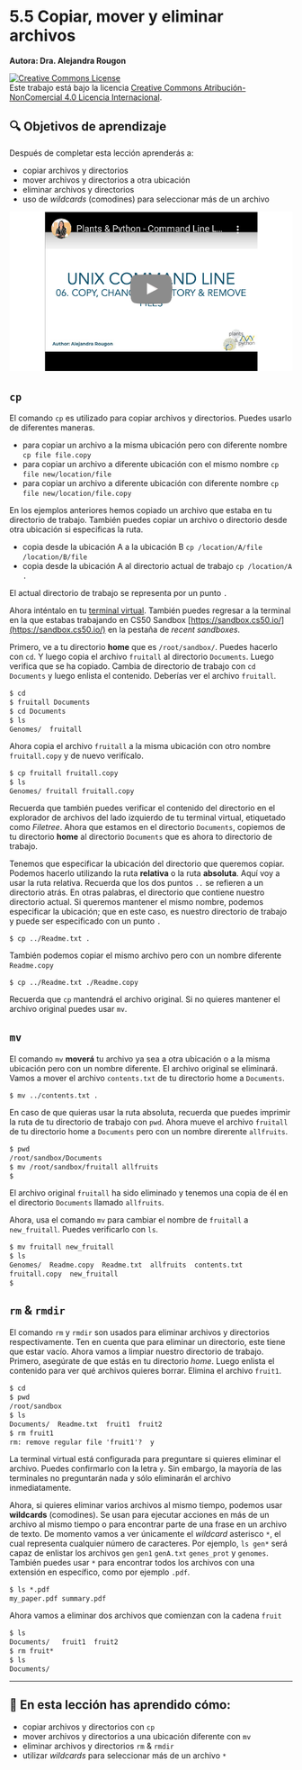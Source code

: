 # 5.5 Copiar, mover y eliminar archivos


**Autora:  Dra. Alejandra Rougon**

<a rel="license" href="http://creativecommons.org/licenses/by-nc/4.0/"><img alt="Creative Commons License" style="border-width:0" src="https://i.creativecommons.org/l/by-nc/4.0/88x31.png" /></a><br />Este trabajo está bajo la licencia <a rel="license" href="http://creativecommons.org/licenses/by-nc/4.0/">Creative Commons Atribución-NonComercial 4.0 Licencia Internacional</a>.

## 🔍 **Objetivos de aprendizaje**

Después de completar esta lección aprenderás a:

* copiar archivos y directorios
* mover archivos y directorios a otra ubicación
* eliminar archivos y directorios 
* uso de *wildcards* (comodines) para seleccionar más de un archivo


    
 [![06.Copy Move and Remove Files](https://github.com/alerougon/ObjectStorage/blob/main/PP_CommandLine/MiniaturasVideos/Slide6.png?raw=true)](https://youtube.com/embed/tab0cbwOACQ "06.Copy Move and Remove Files")

## `cp`
El comando `cp` es utilizado para copiar archivos y directorios. Puedes usarlo de diferentes maneras.  

* para copiar un archivo a la misma ubicación pero con diferente nombre `cp file file.copy`
* para copiar un archivo a diferente ubicación con el mismo nombre `cp file new/location/file`
* para copiar un archivo a diferente ubicación con diferente nombre `cp file new/location/file.copy`

En los ejemplos anteriores hemos copiado un archivo que estaba en tu directorio de trabajo. También puedes copiar un archivo o directorio desde otra ubicación si especificas la ruta.

* copia desde la ubicación A a la ubicación B `cp /location/A/file /location/B/file`
* copia desde la ubicación A al directorio actual de trabajo `cp /location/A  .`

El actual directorio de trabajo se representa por un punto `.`

Ahora inténtalo en tu [terminal virtual](https://bit.ly/3d9BRCG). También puedes regresar a la terminal en la que estabas trabajando en CS50 Sandbox [https://sandbox.cs50.io/](https://sandbox.cs50.io/) en la pestaña de *recent sandboxes*.

Primero, ve a tu directorio **home** que es  `/root/sandbox/`. Puedes hacerlo con `cd`. Y luego copia el archivo `fruitall` al directorio `Documents`. Luego verifica que se ha copiado. Cambia de directorio de trabajo con `cd Documents` y luego enlista el contenido. Deberías ver el archivo `fruitall`.

```
$ cd
$ fruitall Documents
$ cd Documents
$ ls
Genomes/  fruitall
```
Ahora copia el archivo `fruitall` a la misma ubicación con otro nombre `fruitall.copy` y de nuevo verifícalo.

```
$ cp fruitall fruitall.copy
$ ls
Genomes/ fruitall fruitall.copy
```

Recuerda que también puedes verificar el contenido del directorio en el explorador de archivos del lado izquierdo de tu terminal virtual, etiquetado como *Filetree*. Ahora que estamos en el directorio `Documents`, copiemos de tu directorio **home** al directorio `Documents` que es ahora to directorio de trabajo. 

Tenemos que especificar la ubicación del directorio que queremos copiar. Podemos hacerlo utilizando la ruta **relativa** o la ruta **absoluta**. Aquí voy a usar la ruta relativa. Recuerda que los dos puntos `..` se refieren a un directorio atrás. En otras palabras, el directorio que contiene nuestro directorio actual. Si queremos mantener el mismo nombre, podemos especificar la ubicación; que en este caso, es nuestro directorio de trabajo y puede ser especificado con un punto `.`

```
$ cp ../Readme.txt .
```

También podemos copiar el mismo archivo pero con un nombre diferente `Readme.copy` 

```
$ cp ../Readme.txt ./Readme.copy
```
Recuerda que `cp` mantendrá el archivo original. Si no quieres mantener el archivo original puedes usar `mv`.


## `mv`
El comando `mv` **moverá** tu archivo ya sea a otra ubicación o a la misma ubicación pero con un nombre diferente. El archivo original se eliminará. Vamos a mover el archivo `contents.txt` de tu directorio home a `Documents`.

```
$ mv ../contents.txt .
```
En caso de que quieras usar la ruta absoluta, recuerda que puedes imprimir la ruta de tu directorio de trabajo con `pwd`. Ahora mueve el archivo `fruitall` de tu directorio home a `Documents` pero con un nombre direrente `allfruits`.

```
$ pwd
/root/sandbox/Documents
$ mv /root/sandbox/fruitall allfruits
$
```
El archivo original `fruitall` ha sido eliminado y tenemos una copia de él en el directorio `Documents` llamado `allfruits`.

Ahora, usa el comando `mv` para cambiar el nombre de `fruitall` a `new_fruitall`. Puedes verificarlo con `ls`.

```
$ mv fruitall new_fruitall
$ ls
Genomes/  Readme.copy  Readme.txt  allfruits  contents.txt  fruitall.copy  new_fruitall
$
```
## `rm` & `rmdir`

El comando `rm` y `rmdir` son usados para eliminar archivos y directorios respectivamente. Ten en cuenta que para eliminar  un directorio, este tiene que estar vacío. Ahora vamos a limpiar nuestro directorio de trabajo. Primero, asegúrate de que estás en tu directorio *home*. Luego enlista el contenido para ver qué archivos quieres borrar. Elimina el archivo `fruit1`.

```
$ cd
$ pwd
/root/sandbox
$ ls
Documents/  Readme.txt  fruit1  fruit2
$ rm fruit1
rm: remove regular file 'fruit1'?  y

```
La terminal virtual está configurada para preguntare si quieres eliminar el archivo. Puedes confirmarlo con la letra `y`. Sin embargo, la mayoría de las terminales no preguntarán nada y sólo eliminarán el archivo inmediatamente.

Ahora, si quieres eliminar varios archivos al mismo tiempo, podemos usar **wildcards** (comodines). Se usan para ejecutar acciones en más de un archivo al mismo tiempo o para encontrar parte de una frase en un archivo de texto. De momento vamos a ver únicamente el *wildcard* asterisco `*`, el cual representa cualquier número de caracteres. Por ejemplo, `ls gen*` será capaz  de enlistar los archivos `gen` `gen1` `genA.txt` `genes_prot` y `genomes`. También puedes usar `*` para encontrar todos los archivos con una extensión en específico, como por ejemplo  `.pdf`.

```
$ ls *.pdf
my_paper.pdf summary.pdf
```
Ahora vamos a eliminar dos archivos que comienzan con la cadena `fruit`

```
$ ls
Documents/   fruit1  fruit2
$ rm fruit*
$ ls
Documents/
```

---------
## 🔑 **En esta lección has aprendido cómo:**

* copiar archivos y directorios con `cp` 
* mover archivos y directorios a una ubicación diferente con `mv`
* eliminar archivos y directorios `rm` & `rmdir`
* utilizar *wildcards* para seleccionar más de un archivo `*`


